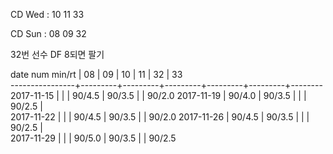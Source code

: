 CD Wed : 10 11 33

CD Sun : 08 09 32

32번 선수 DF 8되면 팔기

date num min/rt |    08   |    09   |    10   |    11   |    32   |    33  
----------------+---------+---------+---------+---------+---------+--------
2017-11-15      |         |         |  90/4.5 |  90/3.5 |         |  90/2.0
2017-11-19      |  90/4.0 |  90/3.5 |         |         |  90/2.5 |        
2017-11-22      |         |         |  90/4.5 |  90/3.5 |         |  90/2.0
2017-11-26      |  90/4.5 |  90/3.5 |         |         |  90/2.5 |        
2017-11-29      |         |         |  90/5.0 |  90/3.5 |         |  90/2.5

